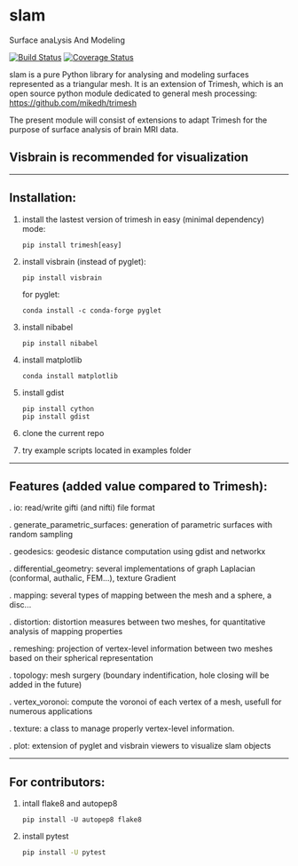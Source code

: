 # slam
Surface anaLysis And Modeling

[![Build Status](https://travis-ci.org/gauzias/slam.svg?branch=master)](https://travis-ci.org/gauzias/slam) 
[![Coverage Status](https://coveralls.io/repos/github/gauzias/slam/badge.svg?branch=master)](https://coveralls.io/github/gauzias/slam?branch=master)

slam is a pure Python library for analysing and modeling surfaces represented as a triangular mesh.
It is an extension of Trimesh, which is an open source python module dedicated to general mesh processing:
https://github.com/mikedh/trimesh

The present module will consist of extensions to adapt Trimesh for the purpose of surface analysis of brain MRI data.

## Visbrain is recommended for visualization

------------------
Installation:
------------------

1. install the lastest version of trimesh in easy (minimal dependency) mode:
    ```
    pip install trimesh[easy]
    ```
2. install visbrain (instead of pyglet):
    ```
    pip install visbrain
    ```
    for pyglet:
    ```
    conda install -c conda-forge pyglet
    ```
3. install nibabel
    ```
    pip install nibabel
    ```
4. install matplotlib
    ```
    conda install matplotlib
    ```
5. install gdist
    ```
    pip install cython
    pip install gdist
    ```
6. clone the current repo

7. try example scripts located in examples folder

------------------
Features (added value compared to Trimesh):
------------------

. io: read/write gifti (and nifti) file format 

. generate_parametric_surfaces: generation of parametric surfaces with random sampling

. geodesics: geodesic distance computation using gdist and networkx

. differential_geometry: several implementations of graph Laplacian (conformal, authalic, FEM...), texture Gradient

. mapping: several types of mapping between the mesh and a sphere, a disc...

. distortion: distortion measures between two meshes, for quantitative analysis of mapping properties

. remeshing: projection of vertex-level information between two meshes based on their spherical representation

. topology: mesh surgery (boundary indentification, hole closing will be added in the future)

. vertex_voronoi: compute the voronoi of each vertex of a mesh, usefull for numerous applications

. texture: a class to manage properly vertex-level information.

. plot: extension of pyglet and visbrain viewers to visualize slam objects


------------------
For contributors:
------------------

1. intall flake8 and autopep8
    ```
    pip install -U autopep8 flake8
   ```

2. install pytest
    ```bash
    pip install -U pytest 
    ```

